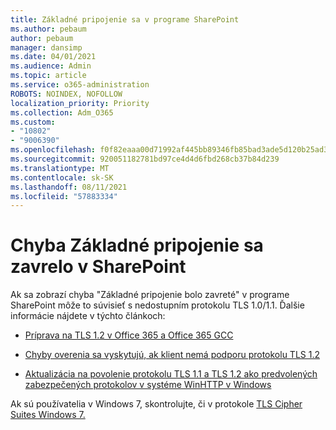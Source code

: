 ```yaml
---
title: Základné pripojenie sa v programe SharePoint
ms.author: pebaum
author: pebaum
manager: dansimp
ms.date: 04/01/2021
ms.audience: Admin
ms.topic: article
ms.service: o365-administration
ROBOTS: NOINDEX, NOFOLLOW
localization_priority: Priority
ms.collection: Adm_O365
ms.custom:
- "10802"
- "9006390"
ms.openlocfilehash: f0f82eaaa00d71992af445bb89346fb85bad3ade5d120b25ad3a6ea4f9674893
ms.sourcegitcommit: 920051182781bd97ce4d4d6fbd268cb37b84d239
ms.translationtype: MT
ms.contentlocale: sk-SK
ms.lasthandoff: 08/11/2021
ms.locfileid: "57883334"
---
```

# <a name="the-underlying-connection-was-closed-error-in-sharepoint"></a>Chyba Základné pripojenie sa zavrelo v SharePoint

Ak sa zobrazí chyba "Základné pripojenie bolo zavreté" v programe SharePoint môže to súvisieť s nedostupním protokolu TLS 1.0/1.1. Ďalšie informácie nájdete v týchto článkoch:

- [Príprava na TLS 1.2 v Office 365 a Office 365 GCC](https://docs.microsoft.com/microsoft-365/compliance/prepare-tls-1.2-in-office-365)

- [Chyby overenia sa vyskytujú, ak klient nemá podporu protokolu TLS 1.2](https://review.docs.microsoft.com/sharepoint/troubleshoot/administration/authentication-errors-tls12-support)

- [Aktualizácia na povolenie protokolu TLS 1.1 a TLS 1.2 ako predvolených zabezpečených protokolov v systéme WinHTTP v Windows](https://support.microsoft.com/topic/update-to-enable-tls-1-1-and-tls-1-2-as-default-secure-protocols-in-winhttp-in-windows-c4bd73d2-31d7-761e-0178-11268bb10392)

Ak sú používatelia v Windows 7, skontrolujte, či v protokole [TLS Cipher Suites Windows 7.](https://docs.microsoft.com/windows/win32/secauthn/tls-cipher-suites-in-windows-7)